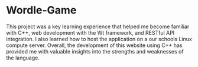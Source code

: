 # Wordle-Game
This project was a key learning experience that helped me become familiar with C++, web development with the Wt framework, and RESTful API integration. I also learned how to host the application on a our schools Linux compute server. Overall, the development of this website using C++ has provided me with valuable insights into the strengths and weaknesses of the language. 
